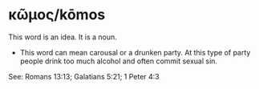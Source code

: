 # κῶμος/kōmos
This word is an idea. It is a noun.

* This word can mean carousal or a drunken party. At this type of party people drink too much alcohol and often commit sexual sin.

See: Romans 13:13; Galatians 5:21; 1 Peter 4:3

